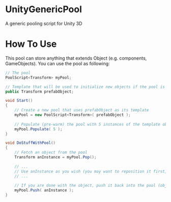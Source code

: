 # UnityGenericPool
A generic pooling script for Unity 3D

# How To Use
This pool can store anything that extends Object (e.g. components, GameObjects). You can use the pool as following: 

```C#
// The pool
PoolScript<Transform> myPool;

// Template that will be used to initialize new objects if the pool is empty when a pop is requested
public Transform prefabObject;

void Start()
{
	// Create a new pool that uses prefabObject as its template
	myPool = new PoolScript<Transform>( prefabObject );
	
	// Populate (pre-warm) the pool with 5 instances of the template object
	myPool.Populate( 5 );
}

void DoStuffWithPool()
{
	// Fetch an object from the pool
	Transform anInstance = myPool.Pop();
	
	// ...
	// Use anInstance as you wish (you may want to reposition it first, though)
	// ...
	
	// If you are done with the object, push it back into the pool (object will be disabled)
	myPool.Push( anInstance );
}
```
